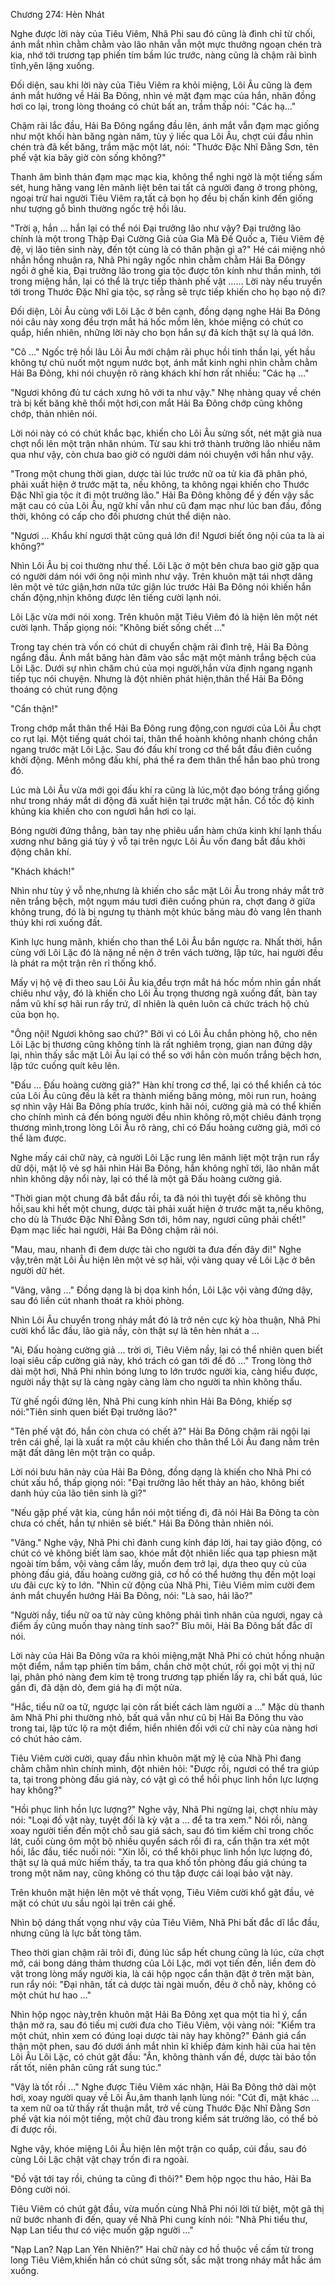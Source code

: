 




Chương 274: Hèn Nhát


Nghe được lời này của Tiêu Viêm, Nhã Phi sau đó cũng là đình chỉ từ chối, ánh mắt nhìn chằm chằm vào lão nhân vẫn một mực thưởng ngoạn chén trà kia, nhớ tới trương tạp phiến tím bầm lúc trước, nàng cũng là chậm rãi bình tĩnh,yên lặng xuống.

Đối diện, sau khi lời này của Tiêu Viêm ra khỏi miệng, Lôi Âu cũng là đem ánh mắt hướng về Hải Ba Đông, nhìn vẻ mặt đạm mạc của hắn, nhãn đồng hơi co lại, trong lòng thoáng có chút bất an, trầm thấp nói: "Các hạ…"

Chậm rãi lắc đầu, Hải Ba Đông ngẩng đầu lên, ánh mắt vẫn đạm mạc giống như một khối hàn băng ngàn năm, tùy ý liếc qua Lôi Âu, chợt cúi đầu nhìn chén trà đã kết băng, trầm mặc một lát, nói: "Thước Đặc Nhĩ Đằng Sơn, tên phế vật kia bây giờ còn sống không?"

Thanh âm bình thản đạm mạc mạc kia, không thể nghi ngờ là một tiếng sấm sét, hung hăng vang lên mãnh liệt bên tai tất cả người đang ở trong phòng, ngoại trừ hai người Tiêu Viêm ra,tất cả bọn họ đều bị chấn kinh đến giống như tượng gỗ bình thường ngốc trệ hồi lâu.

"Trời ạ, hắn … hắn lại có thể nói Đại trưởng lão như vậy? Đại trưởng lão chính là một trong Thập Đại Cường Giả của Gia Mã Đế Quốc a, Tiêu Viêm đệ đệ, vị lão tiên sinh này, đến tột cùng là có thân phận gì a?" Hé cái miệng nhỏ nhắn hồng nhuận ra, Nhã Phi ngây ngốc nhìn chằm chằm Hải Ba Đôngy ngồi ở ghế kia, Đại trưởng lão trong gia tộc được tôn kính như thần minh, tới trong miệng hắn, lại có thể là trực tiếp thành phế vật …… Lời này nếu truyền tới trong Thước Đặc Nhĩ gia tộc, sợ rằng sẽ trực tiếp khiến cho họ bạo nộ đi?

Đối diện, Lôi Âu cùng với Lôi Lặc ở bên cạnh, đồng dạng nghe Hải Ba Đông nói câu này xong đều trợn mắt há hốc mồm lên, khóe miệng có chút co quắp, hiển nhiên, những lời này cho bọn hắn sự đả kích thật sự là quá lớn.

"Cô …" Ngốc trệ hồi lâu Lôi Âu mới chậm rãi phục hồi tinh thần lại, yết hầu không tự chủ nuốt một ngụm nước bọt, ánh mắt kinh nghi nhìn chằm chằm Hải Ba Đông, khi nói chuyện rõ ràng khách khí hơn rất nhiều: "Các hạ …"

"Ngươi không đủ tư cách xưng hô với ta như vậy." Nhẹ nhàng quay về chén trà bị kết băng khẽ thổi một hơi,con mắt Hải Ba Đông chớp cũng không chớp, thản nhiên nói.

Lời nói này có có chút khắc bạc, khiến cho Lôi Âu sửng sốt, nét mặt già nua chợt nổi lên một trận nhăn nhúm. Từ sau khi trở thành trưởng lão nhiều năm qua như vậy, còn chưa bao giờ có người dám nói chuyện với hắn như vậy.

"Trong một chung thời gian, dược tài lúc trước nữ oa tử kia đã phân phó, phải xuất hiện ở trước mặt ta, nếu không, ta không ngại khiến cho Thước Đặc Nhĩ gia tộc ít đi một trưởng lão." Hải Ba Đông không để ý đến vậy sắc mặt cau có của Lôi Âu, ngữ khí vẫn như cũ đạm mạc như lúc ban đầu, đồng thời, không có cấp cho đối phương chút thể diện nào.

"Ngươi … Khẩu khí ngươi thật cũng quá lớn đi! Ngươi biết ông nội của ta là ai không?"

Nhìn Lôi Âu bị coi thường như thế. Lôi Lặc ở một bên chưa bao giờ gặp qua có người dám nói với ông nội mình như vậy. Trên khuôn mặt tái nhợt dâng lên một vẻ tức giận,hơn nữa tức giận lúc trước Hải Ba Đông nói khiến hắn chấn động,nhịn không được lên tiếng cười lạnh nói.

Lôi Lặc vừa mới nói xong. Trên khuôn mặt Tiêu Viêm đó là hiện lên một nét cười lạnh. Thấp giọng nói: "Không biết sống chết …"

Trong tay chén trà vốn có chút di chuyển chậm rãi đình trệ, Hải Ba Đông ngẩng đầu. Ánh mắt băng hàn đâm vào sắc mặt một mảnh trắng bệch của Lôi Lặc. Dưới sự nhìn chăm chú của mọi người,hắn vừa định ngang ngạnh tiếp tục nói chuyện. Nhưng là đột nhiên phát hiện,thân thể Hải Ba Đông thoáng có chút rung động

"Cẩn thận!"

Trong chớp mắt thân thể Hải Ba Đông rung động,con ngươi của Lôi Âu chợt co rụt lại. Một tiếng quát chói tai, thân thể hoành không nhanh chóng chắn ngang trước mặt Lôi Lặc. Sau đó đấu khí trong cơ thể bắt đầu điên cuồng khởi động. Mênh mông đấu khí, phá thể ra đem thân thể hắn bao phủ trong đó.

Lúc mà Lôi Âu vừa mới gọi đấu khí ra cũng là lúc,một đạo bóng trắng giống như trong nháy mắt di động đã xuất hiện tại trước mặt hắn. Cổ tốc độ kinh khủng kia khiến cho con ngươi hắn hơi co lại.

Bóng người đứng thẳng, bàn tay nhẹ phiêu uẩn hàm chứa kinh khí lạnh thấu xương như băng giá tùy ý vỗ tại trên ngực Lôi Âu vốn đang bắt đầu khởi động chân khí.

"Khách khách!"

Nhìn như tùy ý vỗ nhẹ,nhưng là khiến cho sắc mặt Lôi Âu trong nháy mắt trở nên trắng bệch, một ngụm máu tươi điên cuồng phún ra, chợt đang ở giữa không trung, đó là bị ngưng tụ thành một khúc băng màu đỏ vang lên thanh thúy khi rơi xuống đất.

Kình lực hung mãnh, khiến cho than thể Lôi Âu bắn ngược ra. Nhất thời, hắn cùng với Lôi Lặc đó là nặng nề nện ở trên vách tường, lập tức, hai người đều là phát ra một trận rên rỉ thống khổ.

Mấy vị hộ vệ đi theo sau Lôi Âu kia,đều trợn mắt há hốc mồm nhìn gần nhất chiêu như vậy, đó là khiến cho Lôi Âu trọng thương ngã xuống đất, bàn tay nắm vũ khí sợ hãi run rẩy trứ, dĩ nhiên là quên luôn cả chức trách hộ chủ của bọn họ.

"Ông nội! Ngươi không sao chứ?" Bởi vì có Lôi Âu chắn phòng hộ, cho nên Lôi Lặc bị thương cũng không tính là rất nghiêm trọng, gian nan đứng dậy lại, nhìn thấy sắc mặt Lôi Âu lại có thể so với hắn còn muốn trắng bệch hơn, lập tức cuống quít kêu lên.

"Đấu … Đấu hoàng cường giả?" Hàn khí trong cơ thể, lại có thể khiển cả tóc của Lôi Âu cũng đều là kết ra thành miếng băng mỏng, môi run run, hoảng sợ nhìn vậy Hải Ba Đông phía trước, kinh hãi nói, cường giả mà có thể khiến cho chính mình cả đến bóng người đều nhìn không rõ,một chiêu đánh trọng thương mình,trong lòng Lôi Âu rõ ràng, chỉ có Đấu hoàng cường giả, mới có thể làm được.

Nghe mấy cái chữ này, cả người Lôi Lặc rung lên mãnh liệt một trận run rẩy dữ dội, mặt lộ vẻ sợ hãi nhìn Hải Ba Đông, hắn không nghĩ tới, lão nhân mắt nhìn không dậy nổi này, lại có thể là một gã Đấu hoàng cường giả.

"Thời gian một chung đã bắt đầu rồi, ta đã nói thì tuyệt đối sẽ không thu hồi,sau khi hết một chung, dược tài phải xuất hiện ở trước mặt ta,nếu không, cho dù là Thước Đặc Nhĩ Đằng Sơn tới, hôm nay, ngươi cũng phải chết!" Đạm mạc liếc hai người, Hải Ba Đông chậm rãi nói.

"Mau, mau, nhanh đi đem dược tài cho người ta đưa đến đây đi!" Nghe vậy,trên mặt Lôi Âu hiện lên một vẻ sợ hãi, vội vàng quay về Lôi Lặc ở bên người dữ hét.

"Vâng, vâng …" Đồng dạng là bị dọa kinh hồn, Lôi Lặc vội vàng đứng dậy, sau đó liền cút nhanh thoát ra khỏi phòng.

Nhìn Lôi Âu chuyển trong nháy mắt đó là trở nên cực kỳ hòa thuận, Nhã Phi cười khổ lắc đầu, lão già nầy, còn thật sự là tên hèn nhát a …

"Ai, Đấu hoàng cường giả … trời ơi, Tiêu Viêm nầy, lại có thể nhiên quen biết loại siêu cấp cường giả này, khó trách có gan tới đế đô …" Trong lòng thở dài một hơi, Nhã Phi nhìn bóng lưng to lớn trước người kia, càng hiểu được, người nầy thật sự là càng ngày càng làm cho người ta nhìn không thấu.

Từ ghế ngồi đứng lên, Nhã Phi cung kính nhìn Hải Ba Đông, khiếp sợ nói:"Tiên sinh quen biết Đại trưởng lão?"

"Tên phế vật đó, hắn còn chưa có chết à?" Hải Ba Đông chậm rãi ngội lại trên cái ghế, lại là xuất ra một câu khiến cho thân thể Lôi Âu đang nằm trên mặt đất dâng lên một trận co quắp.

Lời nói bưu hãn này của Hải Ba Đông, đồng dạng là khiến cho Nhã Phi có chút xấu hổ, thấp giọng nói: "Đại trưởng lão hết thảy an hảo, không biết danh húy của lão tiên sinh là gì?"

"Nếu gặp phế vật kia, cùng hắn nói một tiếng đi, đã nói Hải Ba Đông ta còn chưa có chết, hắn tự nhiên sẽ biết." Hải Ba Đông thản nhiên nói.

"Vâng." Nghe vậy, Nhã Phi chỉ đành cung kính đáp lời, hai tay giảo động, có chút có vẻ không biết làm sao, khóe mắt đột nhiên liếc qua tạp phiesn mặt ngoài tím bầm, vội vàng cầm lấy, muốn đem trở lại, dựa theo quy củ của phòng đấu giá, đấu hoàng cường giả, cơ hồ có thể hưởng thụ đến một loại ưu đãi cực kỳ to lớn. "Nhìn cử động của Nhã Phi, Tiêu Viêm mỉm cười đem ánh mắt chuyển hướng Hải Ba Đông, nói: "Là sao, hải lão?"

"Người nầy, tiểu nữ oa tử này cũng không phải tình nhân của ngươi, ngay cả điểm ấy cũng muốn thay nàng tính sao?" Bĩu môi, Hải Ba Đông bất đắc dĩ nói.

Lời này của Hải Ba Đông vữa ra khỏi miệng,mặt Nhã Phi có chút hồng nhuận một điểm, nắm tạp phiến tím bầm, chần chờ một chút, rồi gọi một vị thị nữ lại, phân phó nàng đem kim tệ trong trương tạp phiến lấy ra, chỉ bất quá, lúc gần đi, đã dặn dò, đem giá hạ đi một nửa.

"Hắc, tiểu nữ oa tử, ngược lại còn rất biết cách làm người a …" Mặc dù thanh âm Nhã Phi phi thường nhỏ, bất quá vẫn như cũ bị Hải Ba Đông thu vào trong tai, lập tức lộ ra một điểm, hiển nhiên đối với cử chỉ này của nàng hơi có chút hảo cảm.

Tiêu Viêm cười cười, quay đầu nhìn khuôn mặt mỹ lệ của Nhã Phi đang chằm chằm nhìn chính mình, đột nhiên hỏi: "Được rồi, ngươi có thể tra giúp ta, tại trong phòng đấu giá này, có vật gì có thể hồi phục linh hồn lực lượng hay không?"

"Hồi phục linh hồn lực lượng?" Nghe vậy, Nhã Phi ngừng lại, chợt nhíu mày nói: "Loại đồ vật này, tuyệt đối là kỳ vật a … để ta tra xem." Nói rồi, nàng xoay người tiến đến một chỗ sau giá sách, sau đó tìm kiếm chỉ trong chốc lát, cuối cùng ôm một bộ nhiều quyển sách rồi đi ra, cẩn thận tra xét một hồi, lắc đầu, tiếc nuối nói: "Xin lỗi, có thể khôi phục linh hồn lực lượng đó, thật sự là quá mức hiếm thấy, ta tra qua khố tồn phòng đấu giá chúng ta trong một năm nay, cũng không có thu tập được cái loại bảo vật này.

Trên khuôn mặt hiện lên một vẻ thất vọng, Tiêu Viêm cười khổ gật đầu, vẻ mặt có chút ưu sầu ngòi lại trên cái ghế.

Nhìn bộ dáng thất vọng như vậy của Tiêu Viêm, Nhã Phi bất đắc dĩ lắc đầu, nhưng cũng là lực bất tòng tâm.

Theo thời gian chậm rãi trôi đi, đúng lúc sắp hết chung cũng là lúc, cửa chợt mở, cái bong dáng thảm thương của Lôi Lặc, mới vọt tiến đến, liền đem đò vật trong lòng mấy người kia, là cái hộp ngọc cẩn thận đặt ở trên mặt bàn, run rẩy nói: "Đại nhân, tất cả dược tài ngài muốn, đều ở chỗ này, không có một chút hư hao …"

Nhìn hộp ngọc này,trên khuôn mặt Hải Ba Đông xẹt qua một tia hỉ ý, cẩn thận mở ra, sau đó tiếu mị cười đưa cho Tiêu Viêm, vội vàng nói: "Kiểm tra một chút, nhìn xem có đúng loại dược tài này hay không?" Đánh giá cẩn thận một phen, sau đó dưới ánh mắt nhìn kĩ khiếp đảm kinh hãi của hai tên Lôi Âu Lôi Lặc, có chút gật đầu: "Ân, không thành vấn đề, dược tài bảo tồn rất tốt, niên phân cũng rất sung túc."

"Vậy là tốt rồi …" Nghe được Tiêu Viêm xác nhận, Hải Ba Đông thở dài một hơi, xoay người quay về Lôi Âu,âm thanh lạnh lùng nói: "Cút đi, mặt khác … ta xem nữ oa tử thấy rất thuận mắt, trở về cùng Thước Đặc Nhĩ Đằng Sơn phế vật kia nói một tiếng, một chữ đàu trong kiểm sát trưởng lão, có thể bỏ đi được rồi.

Nghe vậy, khóe miệng Lôi Âu hiện lên một trận co quắp, cúi đầu, sau đó cùng Lôi Lặc chật vật chạy trốn đi ra ngoài.

"Đồ vật tới tay rồi, chúng ta cũng đi thôi?" Đem hộp ngọc thu hảo, Hải Ba Đông cười nói.

Tiêu Viêm có chút gật đầu, vừa muốn cùng Nhã Phi nói lời từ biệt, một gã thị nữ bước nhanh đi đến, quay về Nhã Phi cung kính nói: "Nhã Phi tiểu thư, Nạp Lan tiểu thư có việc muốn gặp người …"

"Nạp Lan? Nạp Lan Yên Nhiên?" Hai chữ này cơ hồ thuộc về cấm từ trong long Tiêu Viêm,khiến hắn có chút sửng sốt, sắc mặt trong nháy mắt hắc ám xuống.




